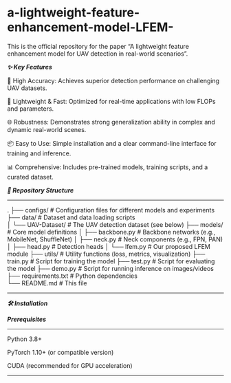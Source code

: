 # a-lightweight-feature-enhancement-model-LFEM-
This is the official repository for the paper “A lightweight feature enhancement model for UAV detection in real-world scenarios”.

***✨ Key Features***

🎯 High Accuracy: Achieves superior detection performance on challenging UAV datasets.

🚀 Lightweight & Fast: Optimized for real-time applications with low FLOPs and parameters.

🌐 Robustness: Demonstrates strong generalization ability in complex and dynamic real-world scenes.

📦 Easy to Use: Simple installation and a clear command-line interface for training and inference.

📊 Comprehensive: Includes pre-trained models, training scripts, and a curated dataset.



***📁 Repository Structure***

***
.
├── configs/               # Configuration files for different models and experiments<br>
├── data/                  # Dataset and data loading scripts<br>
│   └── UAV-Dataset/       # The UAV detection dataset (see below)
├── models/                # Core model definitions
│   ├── backbone.py        # Backbone networks (e.g., MobileNet, ShuffleNet)
│   ├── neck.py            # Neck components (e.g., FPN, PAN)
│   ├── head.py            # Detection heads
│   └── lfem.py            # Our proposed LFEM module
├── utils/                 # Utility functions (loss, metrics, visualization)
├── train.py               # Script for training the model
├── test.py                # Script for evaluating the model
├── demo.py                # Script for running inference on images/videos
├── requirements.txt       # Python dependencies  
└── README.md              # This file

***

***🛠️ Installation***

***Prerequisites***
***
Python 3.8+

PyTorch 1.10+ (or compatible version)

CUDA (recommended for GPU acceleration)
***
